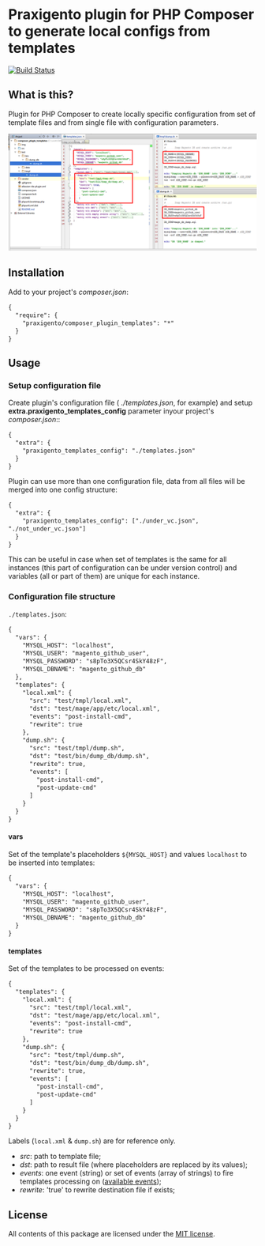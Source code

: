 # Praxigento plugin for PHP Composer to generate local configs from templates

[![Build Status](https://travis-ci.org/praxigento/composer_plugin_templates.svg)](https://travis-ci.org/praxigento/composer_plugin_templates/)

## What is this?

Plugin for PHP Composer to create locally specific configuration from set of template files and from 
single file with configuration parameters.

![screenshot]

## Installation

Add to your project's *composer.json*:

    {
      "require": {
        "praxigento/composer_plugin_templates": "*"
      }
    }


## Usage

### Setup configuration file

Create plugin's configuration file ( _./templates.json_, for example) and setup **extra.praxigento_templates_config** 
parameter inyour project's *composer.json*::

    {
      "extra": {
        "praxigento_templates_config": "./templates.json"
      }
    }

Plugin can use more than one configuration file, data from all files will be merged into one config structure:

    {
      "extra": {
        "praxigento_templates_config": ["./under_vc.json", "./not_under_vc.json"]
      }
    }

This can be useful in case when set of templates is the same for all instances (this part of configuration 
can be under version control) and variables (all or part of them) are unique for each instance. 


### Configuration file structure

`./templates.json`:

    {
      "vars": {
        "MYSQL_HOST": "localhost",
        "MYSQL_USER": "magento_github_user",
        "MYSQL_PASSWORD": "s8pTo3X5QCsr4SkY48zF",
        "MYSQL_DBNAME": "magento_github_db"
      },
      "templates": {
        "local.xml": {
          "src": "test/tmpl/local.xml",
          "dst": "test/mage/app/etc/local.xml",
          "events": "post-install-cmd",
          "rewrite": true
        },
        "dump.sh": {
          "src": "test/tmpl/dump.sh",
          "dst": "test/bin/dump_db/dump.sh",
          "rewrite": true,
          "events": [
            "post-install-cmd",
            "post-update-cmd"
          ]
        }
      }
    }

#### vars
Set of the template's placeholders `${MYSQL_HOST}` and values `localhost` to be inserted into templates:

    {
      "vars": {
        "MYSQL_HOST": "localhost",
        "MYSQL_USER": "magento_github_user",
        "MYSQL_PASSWORD": "s8pTo3X5QCsr4SkY48zF",
        "MYSQL_DBNAME": "magento_github_db"
      }
    }
    
#### templates
Set of the templates to be processed on events:

    {
      "templates": {
        "local.xml": {
          "src": "test/tmpl/local.xml",
          "dst": "test/mage/app/etc/local.xml",
          "events": "post-install-cmd",
          "rewrite": true
        },
        "dump.sh": {
          "src": "test/tmpl/dump.sh",
          "dst": "test/bin/dump_db/dump.sh",
          "rewrite": true,
          "events": [
            "post-install-cmd",
            "post-update-cmd"
          ]
        }
      }
    }

Labels (`local.xml` & `dump.sh`) are for reference only.

* *src*: path to template file;
* *dst*: path to result file (where placeholders are replaced by its values);
* *events*: one event (string) or set of events (array of strings) to fire templates processing on ([available events]);
* *rewrite*: 'true' to rewrite destination file if exists;

## License

All contents of this package are licensed under the [MIT license].

[screenshot]: img/screenshot.png
[available events]: https://getcomposer.org/doc/articles/scripts.md#event-names
[MIT license]: LICENSE